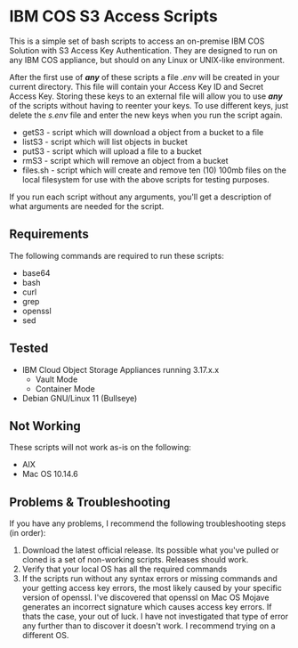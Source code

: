 # IBM COS S3 Access Scripts

This is a simple set of bash scripts to access an on-premise IBM COS Solution with S3 Access Key Authentication.  They are designed to run on any IBM COS appliance, but should on any Linux or UNIX-like environment.

After the first use of **_any_** of these scripts a file _.env_ will be created in your current directory.  This file will contain your Access Key ID and Secret Access Key.  Storing these keys to an external file will allow you to use **_any_** of the scripts without having to reenter your keys.  To use different keys, just delete the _s.env_ file and enter the new keys when you run the script again.

* getS3 - script which will download a object from a bucket to a file
* listS3 - script which will list objects in bucket
* putS3 - script which will upload a file to a bucket
* rmS3 - script which will remove an object from a bucket
* files.sh - script which will create and remove ten (10) 100mb files on the local filesystem for use with the above scripts for testing purposes.

If you run each script without any arguments, you'll get a description of what arguments are needed for the script.

## Requirements

The following commands are required to run these scripts:

* base64
* bash
* curl
* grep
* openssl
* sed

## Tested

* IBM Cloud Object Storage Appliances running 3.17.x.x
  * Vault Mode
  * Container Mode
* Debian GNU/Linux 11 (Bullseye)

## Not Working

These scripts will not work as-is on the following:

* AIX
* Mac OS 10.14.6

## Problems & Troubleshooting

If you have any problems, I recommend the following troubleshooting steps (in order):

1. Download the latest official release.  Its possible what you've pulled or cloned is a set of non-working scripts.  Releases should work.
1. Verify that your local OS has all the required commands
1. If the scripts run without any syntax errors or missing commands and your getting access key errors, the most likely caused by your specific version of openssl.  I've discovered that openssl on Mac OS Mojave generates an incorrect signature which causes access key errors.  If thats the case, your out of luck.  I have not investigated that type of error any further than to discover it doesn't work.  I recommend trying on a different OS.
